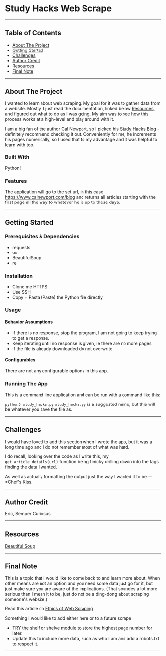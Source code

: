 # Study Hacks Web Scrape
<!-- Title  -->

---

## Table of Contents

<!-- Table of Contents -->

- [About The Project](#about_project)
- [Getting Started](#getting_started)
- [Challenges](#challenges)
- [Author Credit](#author_credit)
- [Resources](#resources)
- [Final Note](#final_note)

---

## About The Project <a id="about_project"></a>

<!-- About the Project -->
I wanted to learn about web scraping. My goal for it was to gather data from a website. Mostly, I just read the documentation, linked below [Resources](#resources), and figured out what to do as I was going. My aim was to see how this process works at a high-level and play around with it. 

I am a big fan of the author Cal Newport, so I picked his [Study Hacks Blog](https://www.calnewport.com/blog) - definitely recommend checking it out. Conveniently for me, he increments his pages numerically, so I used that to my advantage and it was helpful to learn with too.


### Built With

<!-- Built With -->

Python!

### Features

<!-- Features -->

The application will go to the set url, in this case https://www.calnewport.com/blog and returns all articles starting with the first page all the way to whatever he is up to these days.

---

## Getting Started <a id="getting_started"></a>

<!-- Getting Started  -->

### Prerequisites & Dependencies

<!-- Prerequisites & Dependencies-->
- requests
- os
- BeautifulSoup
- re

### Installation

<!-- Installation -->

- Clone me HTTPS
- Use SSH
- Copy + Pasta (Paste) the Python file directly

### Usage

<!-- Usage -->

#### Behavior Assumptions
- If there is no response, stop the program, I am not going to keep trying to get a response.
- Keep iterating until no response is given, ie there are no more pages
- If the file is already downloaded do not overwrite

#### Configurables

<!-- Configurables -->
There are  not any configurable options in this app. 

### Running The App

<!-- Running -->
This is a command line application and can be run with a command like this: 

`python3 study_hacks.py` `study_hacks.py` is a suggested name, but this will be whatever you save the file as. 

---

## Challenges <a id="challenges"></a>

<!-- Challenges -->
I would have loved to add this section when I wrote the app, but it was a long time ago and I do not remember most of what was hard.

I do recall, looking over the code as I write this, my `get_article_details(url)` function being finicky drilling dowin into the tags finding the data I wanted.

As well as actually formatting the output just the way I wanted it to be -- *Chef's Kiss. 

---


## Author Credit <a id="author_credit"></a>

<!-- Author Credits -->
Eric, Semper Curiosus

---

## Resources <a id="resources"></a>

<!-- Resources -->

[Beautiful Soup](https://beautiful-soup-4.readthedocs.io/en/latest/)

---

## Final Note <a id="final_note"></a>

<!-- Final Note -->

This is a topic that I would like to come back to and learn more about. When other means are not an option and you need some data just go for it, but just make sure you are aware of the implications. (That soundes a lot more serious than I mean it to be, just do not be a ding-dong about scraping someone's website.)

Read this article on [Ethics of Web Scraping](https://towardsdatascience.com/ethics-in-web-scraping-b96b18136f01)

Something I would like to add either here or to a future scrape 
- TRY the shelf or shelve module to store the highest page number for later. 
- Update this to include more data, such as who I am and add a robots.txt to respect it. 

---

